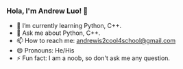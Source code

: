 ### Hola, I'm Andrew Luo! 👋

- 🌱 I’m currently learning Python, C++.
- 💬 Ask me about Python, C++.
- 📫 How to reach me: andrewis2cool4school@gmail.com
- 😄 Pronouns: He/His
- ⚡ Fun fact: I am a noob, so don't ask me any question.

